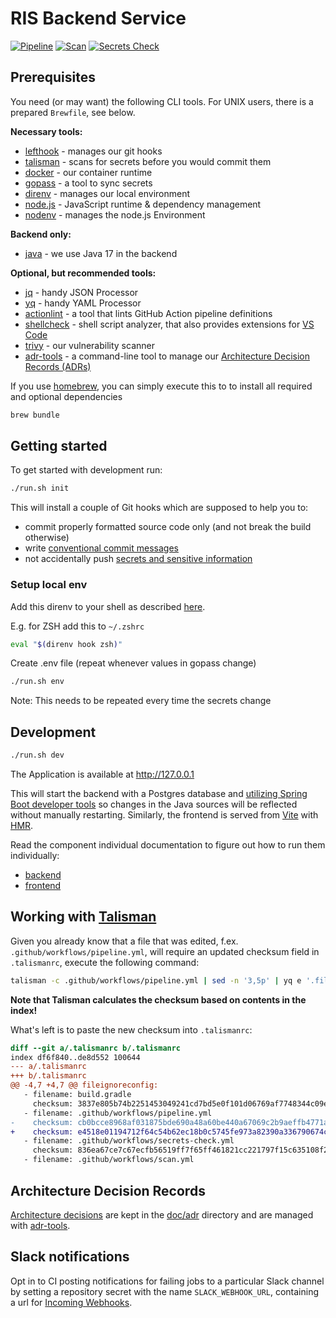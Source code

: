 # RIS Backend Service

[![Pipeline](https://github.com/digitalservicebund/ris-backend-service/actions/workflows/pipeline.yml/badge.svg)](https://github.com/digitalservicebund/ris-backend-service/actions/workflows/pipeline.yml)
[![Scan](https://github.com/digitalservicebund/ris-backend-service/actions/workflows/scan.yml/badge.svg)](https://github.com/digitalservicebund/ris-backend-service/actions/workflows/scan.yml)
[![Secrets Check](https://github.com/digitalservicebund/ris-backend-service/actions/workflows/secrets-check.yml/badge.svg)](https://github.com/digitalservicebund/ris-backend-service/actions/workflows/secrets-check.yml)

## Prerequisites

You need (or may want) the following CLI tools. For UNIX users, there is a prepared `Brewfile`, see below.

**Necessary tools:**

- [lefthook](https://github.com/evilmartians/lefthook#install) - manages our git hooks
- [talisman](https://thoughtworks.github.io/talisman/docs) - scans for secrets before you would commit them
- [docker](https://docs.docker.com/get-docker/) - our container runtime
- [gopass](https://www.gopass.pw/#install) - a tool to sync secrets
- [direnv](https://github.com/direnv/direnv/blob/master/docs/installation.md) - manages our local environment
- [node.js](https://nodejs.org/en/) - JavaScript runtime & dependency management
- [nodenv](https://github.com/nodenv/nodenv#installation) - manages the node.js Environment

**Backend only:**

- [java](https://developers.redhat.com/products/openjdk/install) - we use Java 17 in the backend

**Optional, but recommended tools:**

- [jq](https://github.com/stedolan/jq) - handy JSON Processor
- [yq](https://github.com/mikefarah/yq) - handy YAML Processor
- [actionlint](https://github.com/rhysd/actionlint/blob/main/docs/install.md) - a tool that lints GitHub Action pipeline definitions
- [shellcheck](https://github.com/koalaman/shellcheck#installing) - shell script analyzer, that also provides extensions for [VS Code](https://marketplace.visualstudio.com/items?itemName=timonwong.shellcheck)
- [trivy](https://github.com/aquasecurity/trivy#get-trivy) - our vulnerability scanner
- [adr-tools](https://github.com/npryce/adr-tools) - a command-line tool to manage our [Architecture Decision Records (ADRs)](#architecture-decision-records)

If you use [homebrew](https://brew.sh/), you can simply execute this to to install all required and optional dependencies

```bash
brew bundle
```

## Getting started

To get started with development run:

```bash
./run.sh init
```

This will install a couple of Git hooks which are supposed to help you to:

- commit properly formatted source code only (and not break the build otherwise)
- write [conventional commit messages](https://chris.beams.io/posts/git-commit/)
- not accidentally push [secrets and sensitive information](https://thoughtworks.github.io/talisman/)

### Setup local env

Add this direnv to your shell as described [here](https://github.com/direnv/direnv/blob/master/docs/hook.md).

E.g. for ZSH add this to `~/.zshrc`

```bash
eval "$(direnv hook zsh)"
```

Create .env file (repeat whenever values in gopass change)

```bash
./run.sh env
```

Note: This needs to be repeated every time the secrets change

## Development

```bash
./run.sh dev
```

The Application is available at http://127.0.0.1

This will start the backend with a Postgres database and [utilizing Spring Boot developer tools](https://docs.spring.io/spring-boot/docs/current/reference/html/using.html#using.devtools.restart) so changes in the Java sources will be reflected without manually restarting. Similarly, the frontend is served from [Vite](https://vitejs.dev) with [HMR](https://vitejs.dev/guide/features.html#hot-module-replacement).

Read the component individual documentation to figure out how to run them individually:

- [backend](./backend/README.md#development)
- [frontend](./frontend/README.md#development)

## Working with [Talisman](https://thoughtworks.github.io/talisman/)

Given you already know that a file that was edited, f.ex. `.github/workflows/pipeline.yml`, will require an updated checksum field in `.talismanrc`, execute the following command:

```bash
talisman -c .github/workflows/pipeline.yml | sed -n '3,5p' | yq e '.fileignoreconfig[0].checksum' - | tr -d '\r\n' | pbcopy
```

**Note that Talisman calculates the checksum based on contents in the index!**

What's left is to paste the new checksum into `.talismanrc`:

```diff
diff --git a/.talismanrc b/.talismanrc
index df6f840..de8d552 100644
--- a/.talismanrc
+++ b/.talismanrc
@@ -4,7 +4,7 @@ fileignoreconfig:
   - filename: build.gradle
     checksum: 3837e805b74b2251453049241cd7bd5e0f101d06769af7748344c09ef3d514b0
   - filename: .github/workflows/pipeline.yml
-    checksum: cb0bcce8968af031875bde690a48a60be440a67069c2b9aeffb4771a46abf9b9
+    checksum: e4518e01194712f64c54b62ec18b0c5745fe973a82390a336790674cdfe96e70
   - filename: .github/workflows/secrets-check.yml
     checksum: 836ea67ce7c67ecfb56519ff7f65ff461821cc221797f15c635108f212646664
   - filename: .github/workflows/scan.yml
```

## Architecture Decision Records

[Architecture decisions](https://cognitect.com/blog/2011/11/15/documenting-architecture-decisions) are kept in the [doc/adr](doc/adr) directory and are managed with [adr-tools](https://github.com/npryce/adr-tools).

## Slack notifications

Opt in to CI posting notifications for failing jobs to a particular Slack channel by setting a repository secret
with the name `SLACK_WEBHOOK_URL`, containing a url for [Incoming Webhooks](https://api.slack.com/messaging/webhooks).
